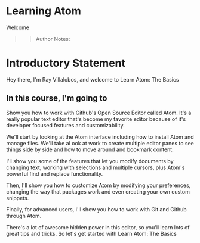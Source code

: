 <!-- .slide: data-state="title" -->
# Learning Atom
Welcome

> > Author Notes:

# Introductory Statement
Hey there, I'm Ray Villalobos, and welcome to Learn Atom: The Basics

## In this course, I'm going to
Show you how to work with Github's Open Source Editor called Atom. It's a really popular text editor that's become my favorite editor because of it's developer focused features and customizability.

We'll start by looking at the Atom interface including how to install Atom and manage files. We'll take al ook at work to create multiple editor panes to see things side by side and how to move around and bookmark content.

I'll show you some of the features that let you modify documents by changing text, working with selections and multiple cursors, plus Atom's powerful find and replace functionality.

Then, I'll show you how to customize Atom by modifying your preferences, changing the way that packages work and even creating your own custom snippets.

Finally, for advanced users, I'll show you how to work with Git and Github through Atom.

There's a lot of awesome hidden power in this editor, so you'll learn lots of great tips and tricks. So let's get started with Learn Atom: The Basics
